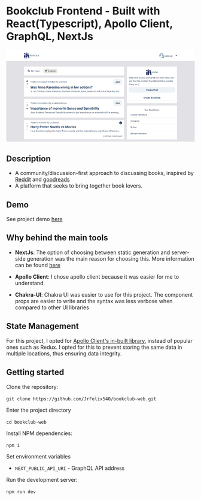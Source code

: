 # Bookclub Frontend - Built with React(Typescript), Apollo Client, GraphQL, NextJs

![Home page screenshot](/public/screenshot-home.png)

## Description

- A community/discussion-first approach to discussing books, inspired by [Reddit](http://reddit.com/) and [goodreads](https://www.goodreads.com/)
- A platform that seeks to bring together book lovers.

## Demo

See project demo [here](https://bookclub-web.vercel.app/)

## Why behind the main tools

- **NextJs**: The option of choosing between static generation and server-side generation was the main reason for choosing this. More information can be found [here](https://vercel.com/blog/nextjs-server-side-rendering-vs-static-generation)

- **Apollo Client**: I chose apollo client because it was easier for me to understand.

- **Chakra-UI**: Chakra UI was easier to use for this project. The component props are easier to write and the syntax was less verbose when compared to other UI libraries

## State Management

For this project, I opted for [Apollo Client's in-built library](https://www.apollographql.com/docs/react/local-state/local-state-management/), instead of popular ones such as Redux. I opted for this to prevent storing the same data in multiple locations, thus ensuring data integrity.

## Getting started

Clone the repository:

`git clone https://github.com/JrFelix540/bookclub-web.git`

Enter the project directory

`cd bookclub-web`

Install NPM dependencies:

`npm i`

Set environment variables

- `NEXT_PUBLIC_API_URI` - GraphQL API address

Run the development server:

`npm run dev`

